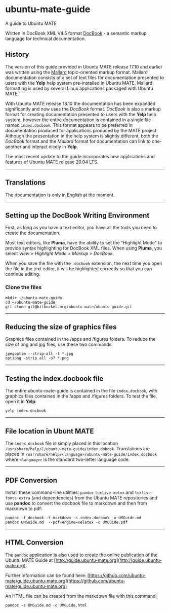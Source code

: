 # ubuntu-mate-guide

A guide to Ubuntu MATE

Written in DocBook XML V4.5 format [DocBook](http://docbook.org/xml/4.5/docbookx.dtd) - a semantic markup language for technical documentation. 

## History

The version of this guide provided in Ubuntu MATE release 17.10 and earlier was written using the [Mallard](http://projectmallard.org/index.html) topic-oriented markup format. Mallard documentation consists of a set of text files for documentation presented to users with the **Yelp** help system pre-installed in Ubuntu MATE. Mallard formatting is used by several Linux applications packaged with Ubuntu MATE.

With Ubuntu MATE release 18.10 the documentation has been expanded significantly and now uses the *DocBook* format. *DocBook* is also a markup format for creating documentation presented to users with the **Yelp** help system, however the entire documentation is contained in a single file named `index.docbook`. This format appears to be preferred in documentation produced for applications produced by the MATE project. Although the presentation in the help system is slightly different, both the *DocBook* format and the *Mallard* format for documentation can link to one-another and interact nicely in **Yelp**.

The most recent update to the guide incorporates new applications and features of Ubuntu MATE release 20.04 LTS.

----------
## Translations

The documentation is only in English at the moment. 

----------
## Setting up the DocBook Writing Environment

First, as long as you have a text editor, you have all the tools you need to create the documentation. 

Most text editors, like **Pluma**, have the ability to set the "Highlight Mode" to provide syntax highlighting for DocBook XML files. When using **Pluma**, you select *View > Highlight Mode > Markup > DocBook*. 

When you save the file with the `.docbook` extension, the next time you open the file in the text editor, it will be highlighted correctly so that you can continue editing.

### Clone the files

    mkdir ~/ubuntu-mate-guide
    cd ~/ubuntu-mate-guide
    git clone git@bitbucket.org:ubuntu-mate/ubuntu-guide.git

----------
## Reducing the size of graphics files

Graphics files contained in the /apps and /figures folders. To reduce the size of png and jpg files, use these two commands:
``` 
jpegoptim --strip-all -t *.jpg
optipng -strip all -o7 *.png
```

----------
## Testing the index.docbook file

The entire ubuntu-mate-guide is contained in the file `index.docbook`, with graphics files contained in the /apps and /figures folders. To test the file, open it in **Yelp**:

``` 
yelp index.docbook
```

----------
## File location in Ubunt MATE

The `index.docbook` file is simply placed in this location `/usr/share/help/C/ubuntu-mate-guide/index.dobook`. Translations are placed in `/usr/share/help/<language>/ubuntu-mate-guide/index.docbook` where `<language>` is the standard two-letter language code.

----------
## PDF Conversion

Install these command-line utilities: `pandoc` `texlive-xetex` and `texlive-fonts-extra` (and dependencies) from the Ubuntu MATE repositories and use **pandoc** to convert the docbook file to markdown and then from markdown to pdf:

```
pandoc -f docbook -t markdown -s index.docbook -o UMGuide.md
pandoc UMGuide.md  --pdf-engine=xelatex -o UMGuide.pdf
```

----------
## HTML Conversion

The `pandoc` application is also used to create the online publication of the Ubuntu MATE Guide at [http://guide.ubuntu-mate.org](http://guide.ubuntu-mate.org).

Further information can be found here: 
[https://github.com/ubuntu-mate/guide.ubuntu-mate.org](https://github.com/ubuntu-mate/guide.ubuntu-mate.org)

An HTML file can be created from the markdown file with this command:

```
pandoc -s UMGuide.md -o UMGuide.html
```

